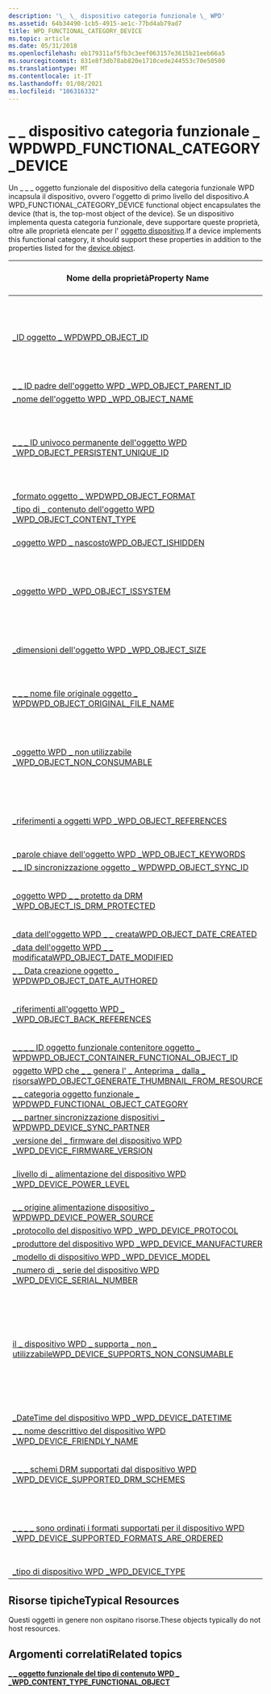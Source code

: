 ```yaml
---
description: '\_ \_ dispositivo categoria funzionale \_ WPD'
ms.assetid: 64b34490-1cb5-4915-ae1c-77bd4ab79ad7
title: WPD_FUNCTIONAL_CATEGORY_DEVICE
ms.topic: article
ms.date: 05/31/2018
ms.openlocfilehash: eb179311af5fb3c3eef063157e3615b21eeb66a5
ms.sourcegitcommit: 831e8f3db78ab820e1710cede244553c70e50500
ms.translationtype: MT
ms.contentlocale: it-IT
ms.lasthandoff: 01/08/2021
ms.locfileid: "106316332"
---
```

# <a name="wpd_functional_category_device"></a><span data-ttu-id="5408c-103">\_ \_ dispositivo categoria funzionale \_ WPD</span><span class="sxs-lookup"><span data-stu-id="5408c-103">WPD\_FUNCTIONAL\_CATEGORY\_DEVICE</span></span>

<span data-ttu-id="5408c-104">Un \_ \_ \_ oggetto funzionale del dispositivo della categoria funzionale WPD incapsula il dispositivo, ovvero l'oggetto di primo livello del dispositivo.</span><span class="sxs-lookup"><span data-stu-id="5408c-104">A WPD\_FUNCTIONAL\_CATEGORY\_DEVICE functional object encapsulates the device (that is, the top-most object of the device).</span></span> <span data-ttu-id="5408c-105">Se un dispositivo implementa questa categoria funzionale, deve supportare queste proprietà, oltre alle proprietà elencate per l' [oggetto dispositivo](device-object.md).</span><span class="sxs-lookup"><span data-stu-id="5408c-105">If a device implements this functional category, it should support these properties in addition to the properties listed for the [device object](device-object.md).</span></span>



| <span data-ttu-id="5408c-106">Nome della proprietà</span><span class="sxs-lookup"><span data-stu-id="5408c-106">Property Name</span></span>                                                                                                         | <span data-ttu-id="5408c-107">Obbligatorio o facoltativo</span><span class="sxs-lookup"><span data-stu-id="5408c-107">Required or Optional</span></span>                                                                                                |
|-----------------------------------------------------------------------------------------------------------------------|---------------------------------------------------------------------------------------------------------------------|
| [<span data-ttu-id="5408c-108">\_ID oggetto \_ WPD</span><span class="sxs-lookup"><span data-stu-id="5408c-108">WPD\_OBJECT\_ID</span></span>](object-properties.md)                                                                | <span data-ttu-id="5408c-109">Obbligatorio, di sola lettura.</span><span class="sxs-lookup"><span data-stu-id="5408c-109">Required, read-only.</span></span> <span data-ttu-id="5408c-110">Un client non può impostare questa proprietà, anche in fase di creazione.</span><span class="sxs-lookup"><span data-stu-id="5408c-110">A client cannot set this property, even at creation time.</span></span>                                      |
| [<span data-ttu-id="5408c-111">\_ \_ ID padre dell'oggetto WPD \_</span><span class="sxs-lookup"><span data-stu-id="5408c-111">WPD\_OBJECT\_PARENT\_ID</span></span>](object-properties.md)                                                 | <span data-ttu-id="5408c-112">Obbligatorio.</span><span class="sxs-lookup"><span data-stu-id="5408c-112">Required.</span></span>                                                                                                           |
| [<span data-ttu-id="5408c-113">\_nome dell'oggetto WPD \_</span><span class="sxs-lookup"><span data-stu-id="5408c-113">WPD\_OBJECT\_NAME</span></span>](object-properties.md)                                                            | <span data-ttu-id="5408c-114">Obbligatorio.</span><span class="sxs-lookup"><span data-stu-id="5408c-114">Required.</span></span>                                                                                                           |
| [<span data-ttu-id="5408c-115">\_ \_ \_ ID univoco permanente dell'oggetto WPD \_</span><span class="sxs-lookup"><span data-stu-id="5408c-115">WPD\_OBJECT\_PERSISTENT\_UNIQUE\_ID</span></span>](object-properties.md)                          | <span data-ttu-id="5408c-116">Obbligatorio, di sola lettura.</span><span class="sxs-lookup"><span data-stu-id="5408c-116">Required, read-only.</span></span> <span data-ttu-id="5408c-117">Un client non può impostare questa proprietà, anche in fase di creazione.</span><span class="sxs-lookup"><span data-stu-id="5408c-117">A client cannot set this property, even at creation time.</span></span>                                      |
| [<span data-ttu-id="5408c-118">\_formato oggetto \_ WPD</span><span class="sxs-lookup"><span data-stu-id="5408c-118">WPD\_OBJECT\_FORMAT</span></span>](object-properties.md)                                                        | <span data-ttu-id="5408c-119">Obbligatorio.</span><span class="sxs-lookup"><span data-stu-id="5408c-119">Required.</span></span>                                                                                                           |
| [<span data-ttu-id="5408c-120">\_tipo di \_ contenuto dell'oggetto WPD \_</span><span class="sxs-lookup"><span data-stu-id="5408c-120">WPD\_OBJECT\_CONTENT\_TYPE</span></span>](object-properties.md)                                           | <span data-ttu-id="5408c-121">Obbligatorio.</span><span class="sxs-lookup"><span data-stu-id="5408c-121">Required.</span></span>                                                                                                           |
| [<span data-ttu-id="5408c-122">\_oggetto WPD \_ nascosto</span><span class="sxs-lookup"><span data-stu-id="5408c-122">WPD\_OBJECT\_ISHIDDEN</span></span>](object-properties.md)                                                    | <span data-ttu-id="5408c-123">Obbligatorio se l'oggetto è nascosto.</span><span class="sxs-lookup"><span data-stu-id="5408c-123">Required if the object is hidden.</span></span>                                                                                   |
| [<span data-ttu-id="5408c-124">\_oggetto WPD \_</span><span class="sxs-lookup"><span data-stu-id="5408c-124">WPD\_OBJECT\_ISSYSTEM</span></span>](object-properties.md)                                                    | <span data-ttu-id="5408c-125">Obbligatorio se l'oggetto è un oggetto di sistema (rappresenta un file di sistema).</span><span class="sxs-lookup"><span data-stu-id="5408c-125">Required if the object is a system object (represents a system file).</span></span>                                               |
| [<span data-ttu-id="5408c-126">\_dimensioni dell'oggetto WPD \_</span><span class="sxs-lookup"><span data-stu-id="5408c-126">WPD\_OBJECT\_SIZE</span></span>](object-properties.md)                                                            | <span data-ttu-id="5408c-127">Obbligatorio se l'oggetto ha almeno una risorsa.</span><span class="sxs-lookup"><span data-stu-id="5408c-127">Required if the object has at least one resource.</span></span>                                                                   |
| [<span data-ttu-id="5408c-128">\_ \_ \_ nome file originale oggetto \_ WPD</span><span class="sxs-lookup"><span data-stu-id="5408c-128">WPD\_OBJECT\_ORIGINAL\_FILE\_NAME</span></span>](object-properties.md)                              | <span data-ttu-id="5408c-129">Obbligatorio se l'oggetto rappresenta un file.</span><span class="sxs-lookup"><span data-stu-id="5408c-129">Required if the object represents a file.</span></span>                                                                           |
| [<span data-ttu-id="5408c-130">\_oggetto WPD \_ non utilizzabile \_</span><span class="sxs-lookup"><span data-stu-id="5408c-130">WPD\_OBJECT\_NON\_CONSUMABLE</span></span>](object-properties.md)                                       | <span data-ttu-id="5408c-131">Consigliato se l'oggetto non è destinato all'utilizzo da parte del dispositivo.</span><span class="sxs-lookup"><span data-stu-id="5408c-131">Recommended if the object is not meant for consumption by the device.</span></span>                                               |
| [<span data-ttu-id="5408c-132">\_riferimenti a oggetti WPD \_</span><span class="sxs-lookup"><span data-stu-id="5408c-132">WPD\_OBJECT\_REFERENCES</span></span>](object-properties.md)                                                | <span data-ttu-id="5408c-133">Obbligatorio se l'oggetto contiene riferimenti ad altri oggetti.</span><span class="sxs-lookup"><span data-stu-id="5408c-133">Required if the object has references to other objects.</span></span>                                                             |
| [<span data-ttu-id="5408c-134">\_parole chiave dell'oggetto WPD \_</span><span class="sxs-lookup"><span data-stu-id="5408c-134">WPD\_OBJECT\_KEYWORDS</span></span>](object-properties.md)                                                    | <span data-ttu-id="5408c-135">facoltativo.</span><span class="sxs-lookup"><span data-stu-id="5408c-135">Optional.</span></span>                                                                                                           |
| [<span data-ttu-id="5408c-136">\_ \_ ID sincronizzazione oggetto \_ WPD</span><span class="sxs-lookup"><span data-stu-id="5408c-136">WPD\_OBJECT\_SYNC\_ID</span></span>](object-properties.md)                                                     | <span data-ttu-id="5408c-137">facoltativo.</span><span class="sxs-lookup"><span data-stu-id="5408c-137">Optional.</span></span>                                                                                                           |
| [<span data-ttu-id="5408c-138">\_oggetto WPD \_ \_ protetto da DRM \_</span><span class="sxs-lookup"><span data-stu-id="5408c-138">WPD\_OBJECT\_IS\_DRM\_PROTECTED</span></span>](object-properties.md)                                  | <span data-ttu-id="5408c-139">Obbligatorio se l'oggetto è protetto dalla tecnologia DRM.</span><span class="sxs-lookup"><span data-stu-id="5408c-139">Required if the object is protected by DRM technology.</span></span>                                                              |
| [<span data-ttu-id="5408c-140">\_data dell'oggetto WPD \_ \_ creata</span><span class="sxs-lookup"><span data-stu-id="5408c-140">WPD\_OBJECT\_DATE\_CREATED</span></span>](object-properties.md)                                           | <span data-ttu-id="5408c-141">facoltativo.</span><span class="sxs-lookup"><span data-stu-id="5408c-141">Optional.</span></span>                                                                                                           |
| [<span data-ttu-id="5408c-142">\_data dell'oggetto WPD \_ \_ modificata</span><span class="sxs-lookup"><span data-stu-id="5408c-142">WPD\_OBJECT\_DATE\_MODIFIED</span></span>](object-properties.md)                                         | <span data-ttu-id="5408c-143">Consigliato.</span><span class="sxs-lookup"><span data-stu-id="5408c-143">Recommended.</span></span>                                                                                                        |
| [<span data-ttu-id="5408c-144">\_ \_ Data creazione oggetto \_ WPD</span><span class="sxs-lookup"><span data-stu-id="5408c-144">WPD\_OBJECT\_DATE\_AUTHORED</span></span>](object-properties.md)                                         | <span data-ttu-id="5408c-145">facoltativo.</span><span class="sxs-lookup"><span data-stu-id="5408c-145">Optional.</span></span>                                                                                                           |
| [<span data-ttu-id="5408c-146">\_riferimenti all'oggetto WPD \_ \_</span><span class="sxs-lookup"><span data-stu-id="5408c-146">WPD\_OBJECT\_BACK\_REFERENCES</span></span>](object-properties.md)                                                                | <span data-ttu-id="5408c-147">Consigliato se un altro oggetto fa riferimento all'oggetto.</span><span class="sxs-lookup"><span data-stu-id="5408c-147">Recommended if the object is referenced by another object.</span></span>                                                          |
| [<span data-ttu-id="5408c-148">\_ \_ \_ \_ ID oggetto funzionale contenitore oggetto \_ WPD</span><span class="sxs-lookup"><span data-stu-id="5408c-148">WPD\_OBJECT\_CONTAINER\_FUNCTIONAL\_OBJECT\_ID</span></span>](object-properties.md)     | <span data-ttu-id="5408c-149">facoltativo.</span><span class="sxs-lookup"><span data-stu-id="5408c-149">Optional.</span></span>                                                                                                           |
| [<span data-ttu-id="5408c-150">oggetto WPD che \_ \_ genera l' \_ Anteprima \_ dalla \_ risorsa</span><span class="sxs-lookup"><span data-stu-id="5408c-150">WPD\_OBJECT\_GENERATE\_THUMBNAIL\_FROM\_RESOURCE</span></span>](object-properties.md) | <span data-ttu-id="5408c-151">facoltativo.</span><span class="sxs-lookup"><span data-stu-id="5408c-151">Optional.</span></span>                                                                                                           |
| [<span data-ttu-id="5408c-152">\_ \_ categoria oggetto funzionale \_ WPD</span><span class="sxs-lookup"><span data-stu-id="5408c-152">WPD\_FUNCTIONAL\_OBJECT\_CATEGORY</span></span>](miscellaneous-properties.md)                      | <span data-ttu-id="5408c-153">Obbligatorio.</span><span class="sxs-lookup"><span data-stu-id="5408c-153">Required.</span></span>                                                                                                           |
| [<span data-ttu-id="5408c-154">\_ \_ partner sincronizzazione dispositivi \_ WPD</span><span class="sxs-lookup"><span data-stu-id="5408c-154">WPD\_DEVICE\_SYNC\_PARTNER</span></span>](device-properties.md)                                           | <span data-ttu-id="5408c-155">facoltativo.</span><span class="sxs-lookup"><span data-stu-id="5408c-155">Optional.</span></span>                                                                                                           |
| [<span data-ttu-id="5408c-156">\_versione del \_ firmware del dispositivo WPD \_</span><span class="sxs-lookup"><span data-stu-id="5408c-156">WPD\_DEVICE\_FIRMWARE\_VERSION</span></span>](device-properties.md)                                   | <span data-ttu-id="5408c-157">Obbligatorio.</span><span class="sxs-lookup"><span data-stu-id="5408c-157">Required.</span></span>                                                                                                           |
| [<span data-ttu-id="5408c-158">\_livello di \_ alimentazione del dispositivo WPD \_</span><span class="sxs-lookup"><span data-stu-id="5408c-158">WPD\_DEVICE\_POWER\_LEVEL</span></span>](device-properties.md)                                             | <span data-ttu-id="5408c-159">Consigliato se il dispositivo ha una batteria.</span><span class="sxs-lookup"><span data-stu-id="5408c-159">Recommended if device has a battery.</span></span>                                                                                |
| [<span data-ttu-id="5408c-160">\_ \_ origine alimentazione dispositivo \_ WPD</span><span class="sxs-lookup"><span data-stu-id="5408c-160">WPD\_DEVICE\_POWER\_SOURCE</span></span>](device-properties.md)                                           | <span data-ttu-id="5408c-161">Consigliato.</span><span class="sxs-lookup"><span data-stu-id="5408c-161">Recommended.</span></span>                                                                                                        |
| [<span data-ttu-id="5408c-162">\_protocollo del dispositivo WPD \_</span><span class="sxs-lookup"><span data-stu-id="5408c-162">WPD\_DEVICE\_PROTOCOL</span></span>](device-properties.md)                                                    | <span data-ttu-id="5408c-163">Consigliato.</span><span class="sxs-lookup"><span data-stu-id="5408c-163">Recommended.</span></span>                                                                                                        |
| [<span data-ttu-id="5408c-164">\_produttore del dispositivo WPD \_</span><span class="sxs-lookup"><span data-stu-id="5408c-164">WPD\_DEVICE\_MANUFACTURER</span></span>](device-properties.md)                                            | <span data-ttu-id="5408c-165">Obbligatorio.</span><span class="sxs-lookup"><span data-stu-id="5408c-165">Required.</span></span>                                                                                                           |
| [<span data-ttu-id="5408c-166">\_modello di dispositivo WPD \_</span><span class="sxs-lookup"><span data-stu-id="5408c-166">WPD\_DEVICE\_MODEL</span></span>](device-properties.md)                                                          | <span data-ttu-id="5408c-167">Obbligatorio.</span><span class="sxs-lookup"><span data-stu-id="5408c-167">Required.</span></span>                                                                                                           |
| [<span data-ttu-id="5408c-168">\_numero di \_ serie del dispositivo WPD \_</span><span class="sxs-lookup"><span data-stu-id="5408c-168">WPD\_DEVICE\_SERIAL\_NUMBER</span></span>](device-properties.md)                                         | <span data-ttu-id="5408c-169">Obbligatorio.</span><span class="sxs-lookup"><span data-stu-id="5408c-169">Required.</span></span>                                                                                                           |
| [<span data-ttu-id="5408c-170">il \_ dispositivo WPD \_ supporta \_ non \_ utilizzabile</span><span class="sxs-lookup"><span data-stu-id="5408c-170">WPD\_DEVICE\_SUPPORTS\_NON\_CONSUMABLE</span></span>](device-properties.md)                    | <span data-ttu-id="5408c-171">Obbligatorio se il dispositivo supporta oggetti non utilizzabili; ovvero, se il dispositivo può essere usato per l'archiviazione semplice dei dati.</span><span class="sxs-lookup"><span data-stu-id="5408c-171">Required if the device supports non-consumable objects; that is, if the device can be used for simple data storage.</span></span> |
| [<span data-ttu-id="5408c-172">\_DateTime del dispositivo WPD \_</span><span class="sxs-lookup"><span data-stu-id="5408c-172">WPD\_DEVICE\_DATETIME</span></span>](device-properties.md)                                                    | <span data-ttu-id="5408c-173">facoltativo.</span><span class="sxs-lookup"><span data-stu-id="5408c-173">Optional.</span></span>                                                                                                           |
| [<span data-ttu-id="5408c-174">\_ \_ nome descrittivo del dispositivo WPD \_</span><span class="sxs-lookup"><span data-stu-id="5408c-174">WPD\_DEVICE\_FRIENDLY\_NAME</span></span>](device-properties.md)                                         | <span data-ttu-id="5408c-175">Consigliato.</span><span class="sxs-lookup"><span data-stu-id="5408c-175">Recommended.</span></span>                                                                                                        |
| [<span data-ttu-id="5408c-176">\_ \_ \_ schemi DRM supportati dal dispositivo WPD \_</span><span class="sxs-lookup"><span data-stu-id="5408c-176">WPD\_DEVICE\_SUPPORTED\_DRM\_SCHEMES</span></span>](device-properties.md)                        | <span data-ttu-id="5408c-177">Consigliato se il dispositivo supporta la tecnologia DRM.</span><span class="sxs-lookup"><span data-stu-id="5408c-177">Recommended if the device supports DRM technology.</span></span>                                                                  |
| [<span data-ttu-id="5408c-178">\_ \_ \_ \_ sono ordinati i formati supportati per il dispositivo WPD \_</span><span class="sxs-lookup"><span data-stu-id="5408c-178">WPD\_DEVICE\_SUPPORTED\_FORMATS\_ARE\_ORDERED</span></span>](device-properties.md)       | <span data-ttu-id="5408c-179">Consigliato se il dispositivo supporta l'ordinamento del formato preferito.</span><span class="sxs-lookup"><span data-stu-id="5408c-179">Recommended if the device supports preferred format ordering.</span></span>                                                       |
| [<span data-ttu-id="5408c-180">\_tipo di dispositivo WPD \_</span><span class="sxs-lookup"><span data-stu-id="5408c-180">WPD\_DEVICE\_TYPE</span></span>](device-properties.md)                                                            | <span data-ttu-id="5408c-181">Consigliato.</span><span class="sxs-lookup"><span data-stu-id="5408c-181">Recommended.</span></span>                                                                                                        |



 

## <a name="typical-resources"></a><span data-ttu-id="5408c-182">Risorse tipiche</span><span class="sxs-lookup"><span data-stu-id="5408c-182">Typical Resources</span></span>

<span data-ttu-id="5408c-183">Questi oggetti in genere non ospitano risorse.</span><span class="sxs-lookup"><span data-stu-id="5408c-183">These objects typically do not host resources.</span></span>

## <a name="related-topics"></a><span data-ttu-id="5408c-184">Argomenti correlati</span><span class="sxs-lookup"><span data-stu-id="5408c-184">Related topics</span></span>

<dl> <dt>

[<span data-ttu-id="5408c-185">**\_ \_ oggetto funzionale del tipo di contenuto WPD \_ \_**</span><span class="sxs-lookup"><span data-stu-id="5408c-185">**WPD\_CONTENT\_TYPE\_FUNCTIONAL\_OBJECT**</span></span>](wpd-content-type-functional-object.md)
</dt> </dl>

 

 



